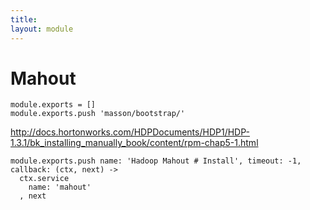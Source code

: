 ```yaml
---
title: 
layout: module
---
```


# Mahout

    module.exports = []
    module.exports.push 'masson/bootstrap/'

http://docs.hortonworks.com/HDPDocuments/HDP1/HDP-1.3.1/bk_installing_manually_book/content/rpm-chap5-1.html

    module.exports.push name: 'Hadoop Mahout # Install', timeout: -1, callback: (ctx, next) ->
      ctx.service
        name: 'mahout'
      , next